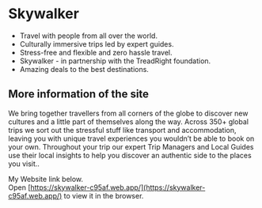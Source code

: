# Skywalker
- Travel with people from all over the world.
- Culturally immersive trips led by expert guides.
- Stress-free and flexible and zero hassle travel.
- Skywalker - in partnership with the TreadRight foundation.
- Amazing deals to the best destinations.

## More information of the site
We bring together travellers from all corners of the globe to discover new cultures and a little part of themselves along the way. Across 350+ global trips we sort out the stressful stuff like transport and accommodation, leaving you with unique travel experiences you wouldn’t be able to book on your own. Throughout your trip our expert Trip Managers and Local Guides use their local insights to help you discover an authentic side to the places you visit..



My Website link below.\
Open [https://skywalker-c95af.web.app/](https://skywalker-c95af.web.app/) to view it in the browser.
